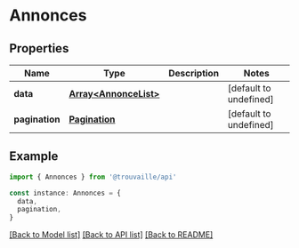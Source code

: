 # Annonces

## Properties

| Name           | Type                                           | Description | Notes                  |
| -------------- | ---------------------------------------------- | ----------- | ---------------------- |
| **data**       | [**Array&lt;AnnonceList&gt;**](AnnonceList.md) |             | [default to undefined] |
| **pagination** | [**Pagination**](Pagination.md)                |             | [default to undefined] |

## Example

```typescript
import { Annonces } from '@trouvaille/api'

const instance: Annonces = {
  data,
  pagination,
}
```

[[Back to Model list]](../README.md#documentation-for-models) [[Back to API list]](../README.md#documentation-for-api-endpoints) [[Back to README]](../README.md)
